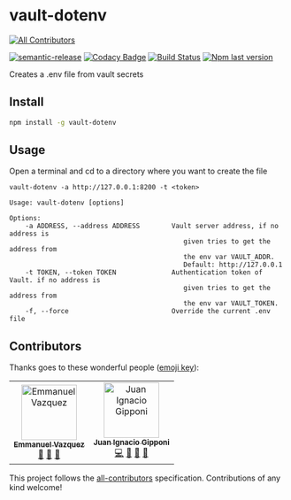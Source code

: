 # vault-dotenv
[![All Contributors](https://img.shields.io/badge/all_contributors-2-orange.svg?style=flat-square)](#contributors)

[![semantic-release](https://img.shields.io/badge/%20%20%F0%9F%93%A6%F0%9F%9A%80-semantic--release-e10079.svg)](https://github.com/semantic-release/semantic-release)
[![Codacy Badge](https://api.codacy.com/project/badge/Grade/98589ef370624f1fbca8bebb5435f7e1)](https://www.codacy.com/app/swarm-oc/vault-dotenv?utm_source=github.com&amp;utm_medium=referral&amp;utm_content=swarm-oc/vault-dotenv&amp;utm_campaign=Badge_Grade)
[![Build Status](https://travis-ci.com/swarm-oc/vault-dotenv.svg?branch=master)](https://travis-ci.com/swarm-oc/vault-dotenv)
[![Npm last version](https://img.shields.io/npm/v/vault-dotenv/latest.svg)](https://www.npmjs.com/package/vault-dotenv)

Creates a .env file from vault secrets

## Install

```bash
npm install -g vault-dotenv
```

## Usage

Open a terminal and cd to a directory where you want to create the file

```
vault-dotenv -a http://127.0.0.1:8200 -t <token>
```

```
Usage: vault-dotenv [options]

Options:
	-a ADDRESS, --address ADDRESS        Vault server address, if no address is
                                            given tries to get the address from
                                            the env var VAULT_ADDR.
                                            Default: http://127.0.0.1
	-t TOKEN, --token TOKEN              Authentication token of Vault. if no address is
                                            given tries to get the address from
                                            the env var VAULT_TOKEN.
	-f, --force                          Override the current .env file
```

## Contributors

Thanks goes to these wonderful people ([emoji key](https://allcontributors.org/docs/en/emoji-key)):

<!-- ALL-CONTRIBUTORS-LIST:START - Do not remove or modify this section -->
<!-- prettier-ignore -->
<table><tr><td align="center"><a href="https://github.com/MaanuVazquez"><img src="https://avatars2.githubusercontent.com/u/12692648?v=4" width="100px;" alt="Emmanuel Vazquez"/><br /><sub><b>Emmanuel Vazquez</b></sub></a><br /><a href="#maintenance-MaanuVazquez" title="Maintenance">🚧</a> <a href="#review-MaanuVazquez" title="Reviewed Pull Requests">👀</a> <a href="https://github.com/swarm-oc/vault-dotenv/commits?author=MaanuVazquez" title="Documentation">📖</a></td><td align="center"><a href="https://github.com/beogip"><img src="https://avatars2.githubusercontent.com/u/1965274?v=4" width="100px;" alt="Juan Ignacio Gipponi"/><br /><sub><b>Juan Ignacio Gipponi</b></sub></a><br /><a href="https://github.com/swarm-oc/vault-dotenv/commits?author=beogip" title="Code">💻</a> <a href="#maintenance-beogip" title="Maintenance">🚧</a> <a href="#review-beogip" title="Reviewed Pull Requests">👀</a> <a href="#ideas-beogip" title="Ideas, Planning, & Feedback">🤔</a></td></tr></table>

<!-- ALL-CONTRIBUTORS-LIST:END -->

This project follows the [all-contributors](https://github.com/all-contributors/all-contributors) specification. Contributions of any kind welcome!
